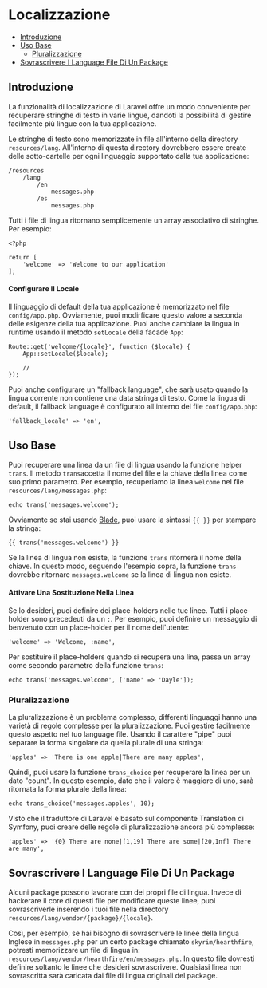 # Localizzazione

- [Introduzione](#introduzione)
- [Uso Base](#uso-base)
	- [Pluralizzazione](#pluralizzazione)
- [Sovrascrivere I Language File Di Un Package](#sovrascrivere-language-file)

<a name="introduzione"></a>
## Introduzione

La funzionalità di localizzazione di Laravel offre un modo conveniente per recuperare stringhe di testo in varie lingue, dandoti la possibilità di gestire facilmente più lingue con la tua applicazione.

Le stringhe di testo sono memorizzate in file all'interno della directory `resources/lang`. All'interno di questa directory dovrebbero essere create delle sotto-cartelle per ogni linguaggio supportato dalla tua applicazione:

	/resources
		/lang
			/en
				messages.php
			/es
				messages.php

Tutti i file di lingua ritornano semplicemente un array associativo di stringhe. Per esempio:

	<?php

	return [
		'welcome' => 'Welcome to our application'
	];

#### Configurare Il Locale

Il linguaggio di default della tua applicazione è memorizzato nel file `config/app.php`. Ovviamente, puoi modirficare questo valore a seconda delle esigenze della tua applicazione. Puoi anche cambiare la lingua in runtime usando il metodo `setLocale` della facade `App`:

	Route::get('welcome/{locale}', function ($locale) {
		App::setLocale($locale);

		//
	});

Puoi anche configurare un "fallback language", che sarà usato quando la lingua corrente non contiene una data stringa di testo. Come la lingua di default, il fallback language è configurato all'interno del file `config/app.php`:

	'fallback_locale' => 'en',

<a name="uso-base"></a>
## Uso Base
Puoi recuperare una linea da un file di lingua usando la funzione helper `trans`. Il metodo `trans`accetta il nome del file e la chiave della linea come suo primo parametro. Per esempio, recuperiamo la linea `welcome` nel file `resources/lang/messages.php`:

	echo trans('messages.welcome');

Ovviamente se stai usando [Blade](/blade), puoi usare la sintassi `{{ }}` per stampare la stringa:

	{{ trans('messages.welcome') }}

Se la linea di lingua non esiste, la funzione `trans` ritornerà il nome della chiave. In questo modo, seguendo l'esempio sopra, la funzione `trans` dovrebbe ritornare `messages.welcome` se la linea di lingua non esiste.

#### Attivare Una Sostituzione Nella Linea

Se lo desideri, puoi definire dei place-holders nelle tue linee. Tutti i place-holder sono precedeuti da un `:`. Per esempio, puoi definire un messaggio di benvenuto con un place-holder per il nome dell'utente:

	'welcome' => 'Welcome, :name',

Per sostituire il place-holders quando si recupera una lina, passa un array come secondo parametro della funzione `trans`:

	echo trans('messages.welcome', ['name' => 'Dayle']);

<a name="pluralizzazione"></a>
### Pluralizzazione

La pluralizzazione è un problema complesso, differenti linguaggi hanno una varietà di regole complesse per la pluralizzazione. Puoi gestire facilmente questo aspetto nel tuo language file. Usando il carattere "pipe" puoi separare la forma singolare da quella plurale di una stringa:

	'apples' => 'There is one apple|There are many apples',

Quindi, puoi usare la funzione `trans_choice` per recuperare la linea per un dato "count". In questo esempio, dato che il valore è maggiore di uno, sarà ritornata la forma plurale della linea:

	echo trans_choice('messages.apples', 10);

Visto che il traduttore di Laravel è basato sul componente Translation di Symfony, puoi creare delle regole di pluralizzazione ancora più complesse:

	'apples' => '{0} There are none|[1,19] There are some|[20,Inf] There are many',

<a name="sovrascrivere-language-file"></a>
## Sovrascrivere I Language File Di Un Package

Alcuni package possono lavorare con dei propri file di lingua. Invece di hackerare il core di questi file per modificare queste linee, puoi sovrascriverle inserendo i tuoi file nella directory `resources/lang/vendor/{package}/{locale}`.

Così, per esempio, se hai bisogno di sovrascrivere le linee della lingua Inglese in `messages.php` per un certo package chiamato `skyrim/hearthfire`, potresti memorizzare un file di lingua in: `resources/lang/vendor/hearthfire/en/messages.php`. In questo file dovresti definire soltanto le linee che desideri sovrascrivere. Qualsiasi linea non sovrascritta sarà caricata dai file di lingua originali del package.
